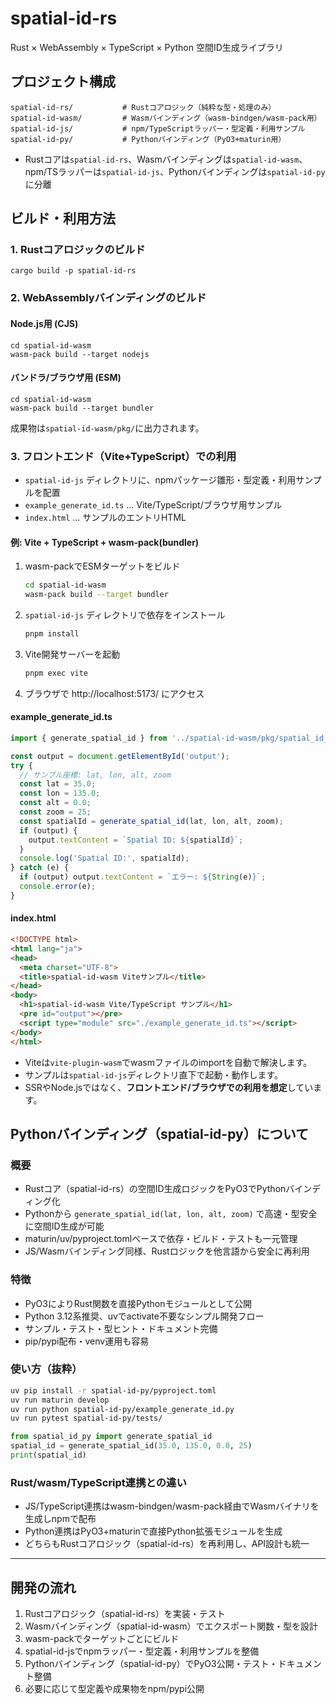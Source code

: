 # spatial-id-rs

Rust × WebAssembly × TypeScript × Python 空間ID生成ライブラリ

## プロジェクト構成

```
spatial-id-rs/           # Rustコアロジック（純粋な型・処理のみ）
spatial-id-wasm/         # Wasmバインディング（wasm-bindgen/wasm-pack用）
spatial-id-js/           # npm/TypeScriptラッパー・型定義・利用サンプル
spatial-id-py/           # Pythonバインディング（PyO3+maturin用）
```

- Rustコアは`spatial-id-rs`、Wasmバインディングは`spatial-id-wasm`、npm/TSラッパーは`spatial-id-js`、Pythonバインディングは`spatial-id-py`に分離

## ビルド・利用方法

### 1. Rustコアロジックのビルド

```
cargo build -p spatial-id-rs
```

### 2. WebAssemblyバインディングのビルド

#### Node.js用 (CJS)
```
cd spatial-id-wasm
wasm-pack build --target nodejs
```

#### バンドラ/ブラウザ用 (ESM)
```
cd spatial-id-wasm
wasm-pack build --target bundler
```

成果物は`spatial-id-wasm/pkg/`に出力されます。

### 3. フロントエンド（Vite+TypeScript）での利用

- `spatial-id-js` ディレクトリに、npmパッケージ雛形・型定義・利用サンプルを配置
- `example_generate_id.ts` … Vite/TypeScript/ブラウザ用サンプル
- `index.html` … サンプルのエントリHTML

#### 例: Vite + TypeScript + wasm-pack(bundler)

1. wasm-packでESMターゲットをビルド
   ```sh
   cd spatial-id-wasm
   wasm-pack build --target bundler
   ```
2. `spatial-id-js` ディレクトリで依存をインストール
   ```sh
   pnpm install
   ```
3. Vite開発サーバーを起動
   ```sh
   pnpm exec vite
   ```
4. ブラウザで http://localhost:5173/ にアクセス

#### example_generate_id.ts
```ts
import { generate_spatial_id } from '../spatial-id-wasm/pkg/spatial_id_wasm.js';

const output = document.getElementById('output');
try {
  // サンプル座標: lat, lon, alt, zoom
  const lat = 35.0;
  const lon = 135.0;
  const alt = 0.0;
  const zoom = 25;
  const spatialId = generate_spatial_id(lat, lon, alt, zoom);
  if (output) {
    output.textContent = `Spatial ID: ${spatialId}`;
  }
  console.log('Spatial ID:', spatialId);
} catch (e) {
  if (output) output.textContent = `エラー: ${String(e)}`;
  console.error(e);
}
```

#### index.html
```html
<!DOCTYPE html>
<html lang="ja">
<head>
  <meta charset="UTF-8">
  <title>spatial-id-wasm Viteサンプル</title>
</head>
<body>
  <h1>spatial-id-wasm Vite/TypeScript サンプル</h1>
  <pre id="output"></pre>
  <script type="module" src="./example_generate_id.ts"></script>
</body>
</html>
```

- Viteは`vite-plugin-wasm`でwasmファイルのimportを自動で解決します。
- サンプルは`spatial-id-js`ディレクトリ直下で起動・動作します。
- SSRやNode.jsではなく、**フロントエンド/ブラウザでの利用を想定**しています。


## Pythonバインディング（spatial-id-py）について

### 概要
- Rustコア（spatial-id-rs）の空間ID生成ロジックをPyO3でPythonバインディング化
- Pythonから `generate_spatial_id(lat, lon, alt, zoom)` で高速・型安全に空間ID生成が可能
- maturin/uv/pyproject.tomlベースで依存・ビルド・テストも一元管理
- JS/Wasmバインディング同様、Rustロジックを他言語から安全に再利用

### 特徴
- PyO3によりRust関数を直接Pythonモジュールとして公開
- Python 3.12系推奨、uvでactivate不要なシンプル開発フロー
- サンプル・テスト・型ヒント・ドキュメント完備
- pip/pypi配布・venv運用も容易

### 使い方（抜粋）
```sh
uv pip install -r spatial-id-py/pyproject.toml
uv run maturin develop
uv run python spatial-id-py/example_generate_id.py
uv run pytest spatial-id-py/tests/
```
```python
from spatial_id_py import generate_spatial_id
spatial_id = generate_spatial_id(35.0, 135.0, 0.0, 25)
print(spatial_id)
```

### Rust/wasm/TypeScript連携との違い
- JS/TypeScript連携はwasm-bindgen/wasm-pack経由でWasmバイナリを生成しnpmで配布
- Python連携はPyO3+maturinで直接Python拡張モジュールを生成
- どちらもRustコアロジック（spatial-id-rs）を再利用し、API設計も統一

---

## 開発の流れ

1. Rustコアロジック（spatial-id-rs）を実装・テスト
2. Wasmバインディング（spatial-id-wasm）でエクスポート関数・型を設計
3. wasm-packでターゲットごとにビルド
4. spatial-id-jsでnpmラッパー・型定義・利用サンプルを整備
5. Pythonバインディング（spatial-id-py）でPyO3公開・テスト・ドキュメント整備
6. 必要に応じて型定義や成果物をnpm/pypi公開
